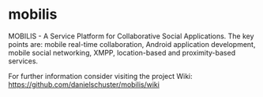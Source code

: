 mobilis
=======

MOBILIS - A Service Platform for Collaborative Social Applications. The key points are: mobile real-time collaboration, Android application development, mobile social networking, XMPP, location-based and proximity-based services.

For further information consider visiting the project Wiki: https://github.com/danielschuster/mobilis/wiki
